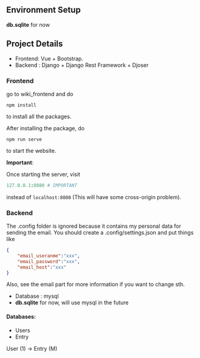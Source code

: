 ## Environment Setup

**db.sqlite** for now


## Project Details

- Frontend: Vue + Bootstrap.
- Backend : Django + Django Rest Framework + Djoser





### Frontend
go to wiki_frontend and do

```
npm install
```

to install all the packages.

After installing the package, do 

```
npm run serve
```

to start the website.

**Important**: 

Once starting the server, visit

```python
127.0.0.1:8080 # IMPORTANT
```

instead of `localhost:8080` (This will have some cross-origin problem).

### Backend
The .config folder is ignored because it contains my personal data for sending the email.
You should create a .config/settings.json and put things like 
```json
{
    "email_useranme":"xxx",
    "email_password":"xxx",
    "email_host":"xxx"
}

```

Also, see the email part for more information if you want to change sth.


- Database : mysql
- **db.sqlite** for now, will use mysql in the future

#### Databases:

- Users
- Entry

User (1) -> Entry (M)
